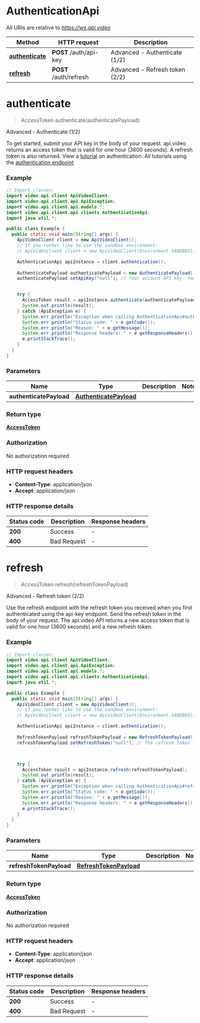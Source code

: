 # AuthenticationApi

All URIs are relative to *https://ws.api.video*

Method | HTTP request | Description
------------- | ------------- | -------------
[**authenticate**](AuthenticationApi.md#authenticate) | **POST** /auth/api-key | Advanced - Authenticate (1/2)
[**refresh**](AuthenticationApi.md#refresh) | **POST** /auth/refresh | Advanced - Refresh token (2/2)


<a name="authenticate"></a>
# **authenticate**
> AccessToken authenticate(authenticatePayload)

Advanced - Authenticate (1/2)

To get started, submit your API key in the body of your request. api.video returns an access token that is valid for one hour (3600 seconds). A refresh token is also returned. View a [tutorial](https://api.video/blog/tutorials/authentication-tutorial) on authentication. All tutorials using the [authentication endpoint](https://api.video/blog/endpoints/authenticate)

### Example
```java
// Import classes:
import video.api.client.ApiVideoClient;
import video.api.client.api.ApiException;
import video.api.client.api.models.*;
import video.api.client.api.clients.AuthenticationApi;
import java.util.*;

public class Example {
  public static void main(String[] args) {
    ApiVideoClient client = new ApiVideoClient();
    // if you rather like to use the sandbox environment:
    // ApiVideoClient client = new ApiVideoClient(Environment.SANDBOX);

    AuthenticationApi apiInstance = client.authentication();
    
    AuthenticatePayload authenticatePayload = new AuthenticatePayload(); // 
    authenticatePayload.setApiKey("null"); // Your account API key. You can use your sandbox API key, or you can use your production API key.


    try {
      AccessToken result = apiInstance.authenticate(authenticatePayload);
      System.out.println(result);
    } catch (ApiException e) {
      System.err.println("Exception when calling AuthenticationApi#authenticate");
      System.err.println("Status code: " + e.getCode());
      System.err.println("Reason: " + e.getMessage());
      System.err.println("Response headers: " + e.getResponseHeaders());
      e.printStackTrace();
    }
  }
}
```

### Parameters

Name | Type | Description  | Notes
------------- | ------------- | ------------- | -------------
 **authenticatePayload** | [**AuthenticatePayload**](AuthenticatePayload.md)|  |

### Return type


[**AccessToken**](AccessToken.md)

### Authorization

No authorization required

### HTTP request headers

 - **Content-Type**: application/json
 - **Accept**: application/json

### HTTP response details
| Status code | Description | Response headers |
|-------------|-------------|------------------|
**200** | Success |  -  |
**400** | Bad Request |  -  |

<a name="refresh"></a>
# **refresh**
> AccessToken refresh(refreshTokenPayload)

Advanced - Refresh token (2/2)

Use the refresh endpoint with the refresh token you received when you first authenticated using the api-key endpoint. Send the refresh token in the body of your request. The api.video API returns a new access token that is valid for one hour (3600 seconds) and a new refresh token.  

### Example
```java
// Import classes:
import video.api.client.ApiVideoClient;
import video.api.client.api.ApiException;
import video.api.client.api.models.*;
import video.api.client.api.clients.AuthenticationApi;
import java.util.*;

public class Example {
  public static void main(String[] args) {
    ApiVideoClient client = new ApiVideoClient();
    // if you rather like to use the sandbox environment:
    // ApiVideoClient client = new ApiVideoClient(Environment.SANDBOX);

    AuthenticationApi apiInstance = client.authentication();
    
    RefreshTokenPayload refreshTokenPayload = new RefreshTokenPayload(); // 
    refreshTokenPayload.setRefreshToken("null"); // The refresh token is either the first refresh token you received when you authenticated with the auth/api-key endpoint, or it&#39;s the refresh token from the last time you used the auth/refresh endpoint. Place this in the body of your request to obtain a new access token (which is valid for an hour) and a new refresh token.



    try {
      AccessToken result = apiInstance.refresh(refreshTokenPayload);
      System.out.println(result);
    } catch (ApiException e) {
      System.err.println("Exception when calling AuthenticationApi#refresh");
      System.err.println("Status code: " + e.getCode());
      System.err.println("Reason: " + e.getMessage());
      System.err.println("Response headers: " + e.getResponseHeaders());
      e.printStackTrace();
    }
  }
}
```

### Parameters

Name | Type | Description  | Notes
------------- | ------------- | ------------- | -------------
 **refreshTokenPayload** | [**RefreshTokenPayload**](RefreshTokenPayload.md)|  |

### Return type


[**AccessToken**](AccessToken.md)

### Authorization

No authorization required

### HTTP request headers

 - **Content-Type**: application/json
 - **Accept**: application/json

### HTTP response details
| Status code | Description | Response headers |
|-------------|-------------|------------------|
**200** | Success |  -  |
**400** | Bad Request |  -  |

